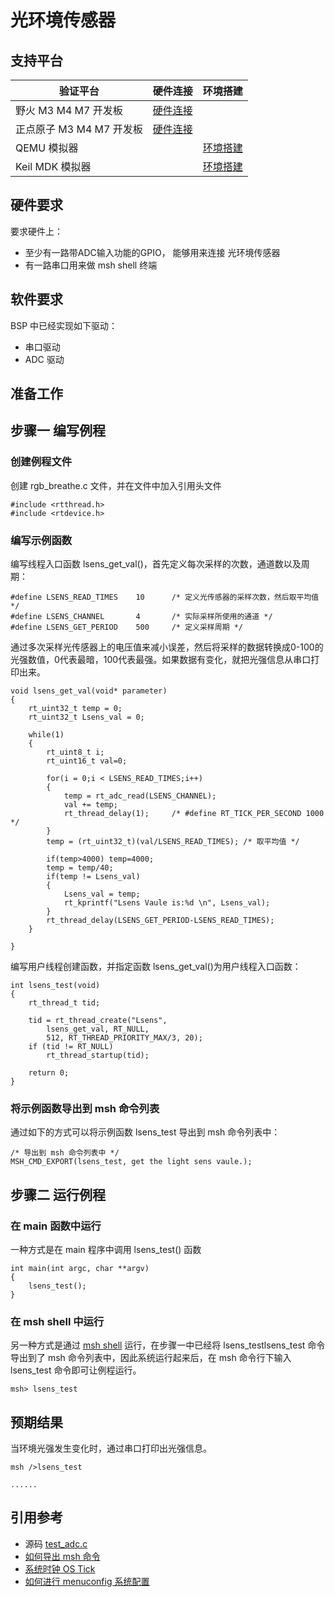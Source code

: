 # 光环境传感器

## 支持平台

| 验证平台                 | 硬件连接     | 环境搭建    |
| ------------------------ | ---- | ---- |
| 野火 M3 M4 M7 开发板     | [硬件连接]()     |      |
| 正点原子 M3 M4 M7 开发板 | [硬件连接]()      |      |
| QEMU 模拟器              |      | [环境搭建]()      |
| Keil MDK 模拟器          |      | [环境搭建]()     |

## 硬件要求

要求硬件上：

* 至少有一路带ADC输入功能的GPIO， 能够用来连接 光环境传感器
* 有一路串口用来做 msh shell 终端

## 软件要求

BSP 中已经实现如下驱动：

* 串口驱动
* ADC 驱动

## 准备工作

## 步骤一 编写例程

### 创建例程文件

创建 rgb_breathe.c 文件，并在文件中加入引用头文件

```{.c}
#include <rtthread.h>
#include <rtdevice.h>
```

### 编写示例函数

编写线程入口函数 lsens_get_val()，首先定义每次采样的次数，通道数以及周期：

```{.c}
#define LSENS_READ_TIMES	10		/* 定义光传感器的采样次数，然后取平均值 */
#define LSENS_CHANNEL	    4		/* 实际采样所使用的通道 */
#define LSENS_GET_PERIOD	500		/* 定义采样周期 */
```

通过多次采样光传感器上的电压值来减小误差，然后将采样的数据转换成0-100的光强数值，0代表最暗，100代表最强。如果数据有变化，就把光强信息从串口打印出来。

```{.c}
void lsens_get_val(void* parameter)
{
	rt_uint32_t temp = 0;
	rt_uint32_t Lsens_val = 0;
	
	while(1)
	{
		rt_uint8_t i;
		rt_uint16_t val=0;
		
		for(i = 0;i < LSENS_READ_TIMES;i++)
		{
            temp = rt_adc_read(LSENS_CHANNEL);
			val += temp;
			rt_thread_delay(1);		/* #define RT_TICK_PER_SECOND 1000 */
		}
		temp = (rt_uint32_t)(val/LSENS_READ_TIMES);	/* 取平均值 */
		
		if(temp>4000) temp=4000;
		temp = temp/40;
		if(temp != Lsens_val)
		{
			Lsens_val = temp;
			rt_kprintf("Lsens Vaule is:%d \n", Lsens_val);  
		}
		rt_thread_delay(LSENS_GET_PERIOD-LSENS_READ_TIMES);
	}
	
}
```

编写用户线程创建函数，并指定函数 lsens_get_val()为用户线程入口函数：

```{.c}
int lsens_test(void)
{
    rt_thread_t tid;
			
	tid = rt_thread_create("Lsens",
		lsens_get_val, RT_NULL,
		512, RT_THREAD_PRIORITY_MAX/3, 20);
	if (tid != RT_NULL)
		rt_thread_startup(tid);
	
	return 0;
}
```

### 将示例函数导出到 msh 命令列表

通过如下的方式可以将示例函数 lsens_test 导出到 msh 命令列表中：

```{.c}
/* 导出到 msh 命令列表中 */
MSH_CMD_EXPORT(lsens_test, get the light sens vaule.);
```

## 步骤二 运行例程

### 在 main 函数中运行

一种方式是在 main 程序中调用 lsens_test() 函数

```{.c}
int main(int argc, char **argv)
{
    lsens_test();
}
```

### 在 msh shell 中运行

另一种方式是通过 [msh shell](shell.md) 运行，在步骤一中已经将 lsens_testlsens_test 命令导出到了 msh 命令列表中，因此系统运行起来后，在 msh 命令行下输入 lsens_test 命令即可让例程运行。

```{.c}
msh> lsens_test
```

## 预期结果

当环境光强发生变化时，通过串口打印出光强信息。

```{.c}
msh />lsens_test

......
```

## 引用参考

* 源码 [test_adc.c]()
* [如何导出 msh 命令]()
* [系统时钟 OS Tick]()
* [如何进行 menuconfig 系统配置]()

